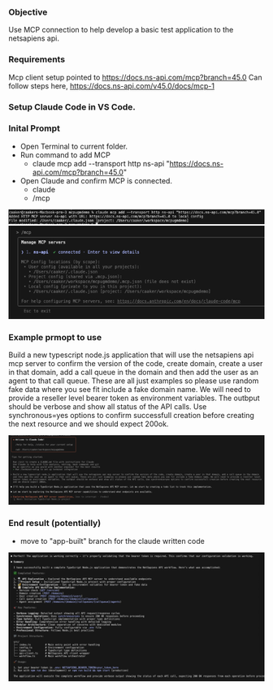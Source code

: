 
### Objective 

Use MCP connection to help develop a basic test application to the netsapiens api. 

### Requirements
Mcp client setup pointed to https://docs.ns-api.com/mcp?branch=45.0
Can follow steps here, https://docs.ns-api.com/v45.0/docs/mcp-1

### Setup Claude Code in VS Code. 

### Inital Prompt

* Open Terminal to current folder. 
* Run command to add MCP
    * claude mcp add --transport http ns-api "https://docs.ns-api.com/mcp?branch=45.0"
* Open Claude and confirm MCP is connected. 
    * claude
    * /mcp

![alt text](image-1.png)
![alt text](image.png)

### Example prmopt to use

Build a new typescript node.js application that will use the netsapiens api mcp server to confirm the version of the code, create domain, create a user in that domain, add a call queue in the domain and then add the user as an agent to that call queue. These are all just examples so please use random fake data where you see fit include a fake domain name. We will need to provide a reseller level bearer token as environment variables. The outbput should be verbose and show all status of the API calls. Use synchronous=yes options to confirm successfull creation before creating the next resource and we should expect 200ok. 

![alt text](image-2.png)

### End result (potentially)

* move to "app-built" branch for the claude written code 

![alt text](image-3.png)


